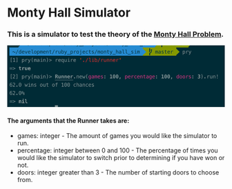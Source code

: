 # Monty Hall Simulator

### This is a simulator to test the theory of the [Monty Hall Problem](https://en.wikipedia.org/wiki/Monty_Hall_problem).

![sample output](https://raw.githubusercontent.com/notmarkmiranda/monty_hall_sim/master/monty_hall_sim.png)

#### The arguments that the Runner takes are:

* games: integer - The amount of games you would like the simulator to run.
* percentage: integer between 0 and 100 - The percentage of times you would like the simulator to switch prior to determining if you have won or not.
* doors: integer greater than 3 - The number of starting doors to choose from.
